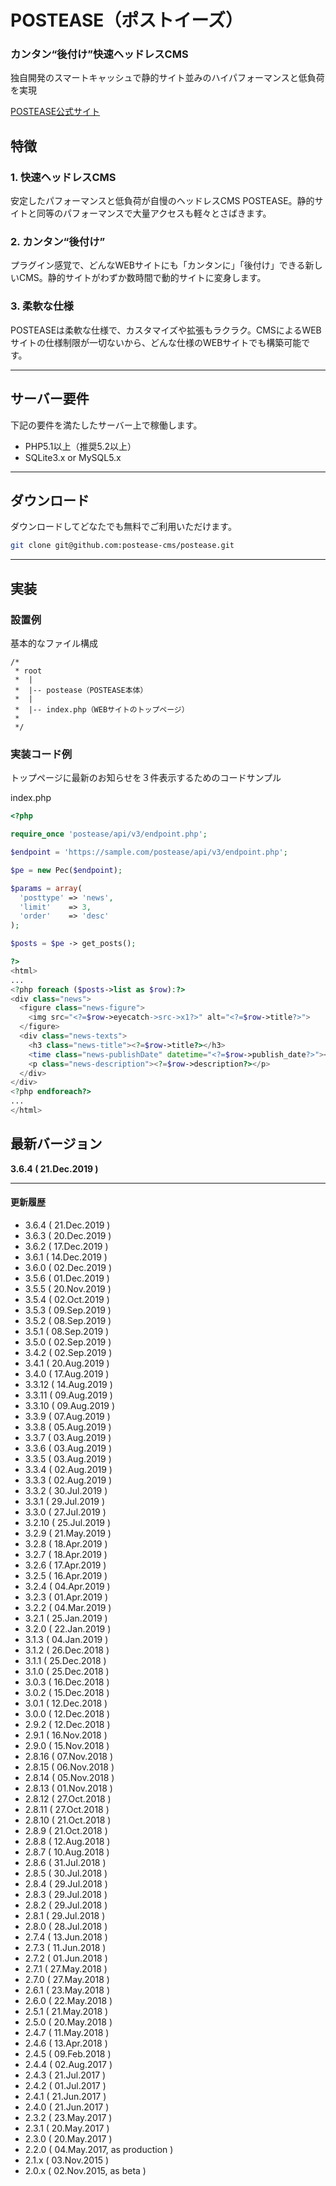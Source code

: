 # POSTEASE（ポストイーズ）

### カンタン“後付け”快速ヘッドレスCMS  
独自開発のスマートキャッシュで静的サイト並みのハイパフォーマンスと低負荷を実現

[POSTEASE公式サイト](https://postease.in)

## 特徴

### 1. 快速ヘッドレスCMS
安定したパフォーマンスと低負荷が自慢のヘッドレスCMS POSTEASE。静的サイトと同等のパフォーマンスで大量アクセスも軽々とさばきます。

### 2. カンタン“後付け”
プラグイン感覚で、どんなWEBサイトにも「カンタンに」「後付け」できる新しいCMS。静的サイトがわずか数時間で動的サイトに変身します。

### 3. 柔軟な仕様
POSTEASEは柔軟な仕様で、カスタマイズや拡張もラクラク。CMSによるWEBサイトの仕様制限が一切ないから、どんな仕様のWEBサイトでも構築可能です。


---


## サーバー要件

下記の要件を満たしたサーバー上で稼働します。
- PHP5.1以上（推奨5.2以上）
- SQLite3.x or MySQL5.x


---


## ダウンロード

ダウンロードしてどなたでも無料でご利用いただけます。

```sh
git clone git@github.com:postease-cms/postease.git
```


---


## 実装

### 設置例
基本的なファイル構成

```
/*
 * root
 *  |
 *  |-- postease（POSTEASE本体）
 *  |
 *  |-- index.php（WEBサイトのトップページ）
 *
 */
```

### 実装コード例

トップページに最新のお知らせを３件表示するためのコードサンプル

index.php
```php
<?php

require_once 'postease/api/v3/endpoint.php';

$endpoint = 'https://sample.com/postease/api/v3/endpoint.php';

$pe = new Pec($endpoint);

$params = array(
  'posttype' => 'news',
  'limit'    => 3,
  'order'    => 'desc'
);

$posts = $pe -> get_posts();

?>
<html>
...
<?php foreach ($posts->list as $row):?>
<div class="news">
  <figure class="news-figure">
    <img src="<?=$row->eyecatch->src->x1?>" alt="<?=$row->title?>">
  </figure>
  <div class="news-texts">
    <h3 class="news-title"><?=$row->title?></h3>
    <time class="news-publishDate" datetime="<?=$row->publish_date?>"><?=$row->publish_date?></time>
    <p class="news-description"><?=$row->description?></p>
  </div>
</div>
<?php endforeach?>
...
</html>

```




## 最新バージョン

**3.6.4 ( 21.Dec.2019 )**

---

#### 更新履歴
- 3.6.4 ( 21.Dec.2019 )
- 3.6.3 ( 20.Dec.2019 )
- 3.6.2 ( 17.Dec.2019 )
- 3.6.1 ( 14.Dec.2019 )
- 3.6.0 ( 02.Dec.2019 )
- 3.5.6 ( 01.Dec.2019 )
- 3.5.5 ( 20.Nov.2019 )
- 3.5.4 ( 02.Oct.2019 )
- 3.5.3 ( 09.Sep.2019 )
- 3.5.2 ( 08.Sep.2019 )
- 3.5.1 ( 08.Sep.2019 )
- 3.5.0 ( 02.Sep.2019 )
- 3.4.2 ( 02.Sep.2019 )
- 3.4.1 ( 20.Aug.2019 )
- 3.4.0 ( 17.Aug.2019 )
- 3.3.12 ( 14.Aug.2019 )
- 3.3.11 ( 09.Aug.2019 )
- 3.3.10 ( 09.Aug.2019 )
- 3.3.9 ( 07.Aug.2019 )
- 3.3.8 ( 05.Aug.2019 )
- 3.3.7 ( 03.Aug.2019 )
- 3.3.6 ( 03.Aug.2019 )
- 3.3.5 ( 03.Aug.2019 )
- 3.3.4 ( 02.Aug.2019 )
- 3.3.3 ( 02.Aug.2019 )
- 3.3.2 ( 30.Jul.2019 )
- 3.3.1 ( 29.Jul.2019 )
- 3.3.0 ( 27.Jul.2019 )
- 3.2.10 ( 25.Jul.2019 )
- 3.2.9 ( 21.May.2019 )
- 3.2.8 ( 18.Apr.2019 )
- 3.2.7 ( 18.Apr.2019 )
- 3.2.6 ( 17.Apr.2019 )
- 3.2.5 ( 16.Apr.2019 )
- 3.2.4 ( 04.Apr.2019 )
- 3.2.3 ( 01.Apr.2019 )
- 3.2.2 ( 04.Mar.2019 )
- 3.2.1 ( 25.Jan.2019 )
- 3.2.0 ( 22.Jan.2019 )
- 3.1.3 ( 04.Jan.2019 )
- 3.1.2 ( 26.Dec.2018 )
- 3.1.1 ( 25.Dec.2018 )
- 3.1.0 ( 25.Dec.2018 )
- 3.0.3 ( 16.Dec.2018 )
- 3.0.2 ( 15.Dec.2018 )
- 3.0.1 ( 12.Dec.2018 )
- 3.0.0 ( 12.Dec.2018 )
- 2.9.2 ( 12.Dec.2018 )
- 2.9.1 ( 16.Nov.2018 )
- 2.9.0 ( 15.Nov.2018 )
- 2.8.16 ( 07.Nov.2018 )
- 2.8.15 ( 06.Nov.2018 )
- 2.8.14 ( 05.Nov.2018 )
- 2.8.13 ( 01.Nov.2018 )
- 2.8.12 ( 27.Oct.2018 )
- 2.8.11 ( 27.Oct.2018 )
- 2.8.10 ( 21.Oct.2018 )
- 2.8.9 ( 21.Oct.2018 )
- 2.8.8 ( 12.Aug.2018 )
- 2.8.7 ( 10.Aug.2018 )
- 2.8.6 ( 31.Jul.2018 )
- 2.8.5 ( 30.Jul.2018 )
- 2.8.4 ( 29.Jul.2018 )
- 2.8.3 ( 29.Jul.2018 )
- 2.8.2 ( 29.Jul.2018 )
- 2.8.1 ( 29.Jul.2018 )
- 2.8.0 ( 28.Jul.2018 )
- 2.7.4 ( 13.Jun.2018 )
- 2.7.3 ( 11.Jun.2018 )
- 2.7.2 ( 01.Jun.2018 ) 
- 2.7.1 ( 27.May.2018 )
- 2.7.0 ( 27.May.2018 )
- 2.6.1 ( 23.May.2018 )
- 2.6.0 ( 22.May.2018 )
- 2.5.1 ( 21.May.2018 )
- 2.5.0 ( 20.May.2018 )
- 2.4.7 ( 11.May.2018 )
- 2.4.6 ( 13.Apr.2018 )
- 2.4.5 ( 09.Feb.2018 )
- 2.4.4 ( 02.Aug.2017 )
- 2.4.3 ( 21.Jul.2017 )
- 2.4.2 ( 01.Jul.2017 )
- 2.4.1 ( 21.Jun.2017 )
- 2.4.0 ( 21.Jun.2017 )
- 2.3.2 ( 23.May.2017 )
- 2.3.1 ( 20.May.2017 )
- 2.3.0 ( 20.May.2017 )
- 2.2.0 ( 04.May.2017, as production )
- 2.1.x ( 03.Nov.2015 )
- 2.0.x ( 02.Nov.2015, as beta )
